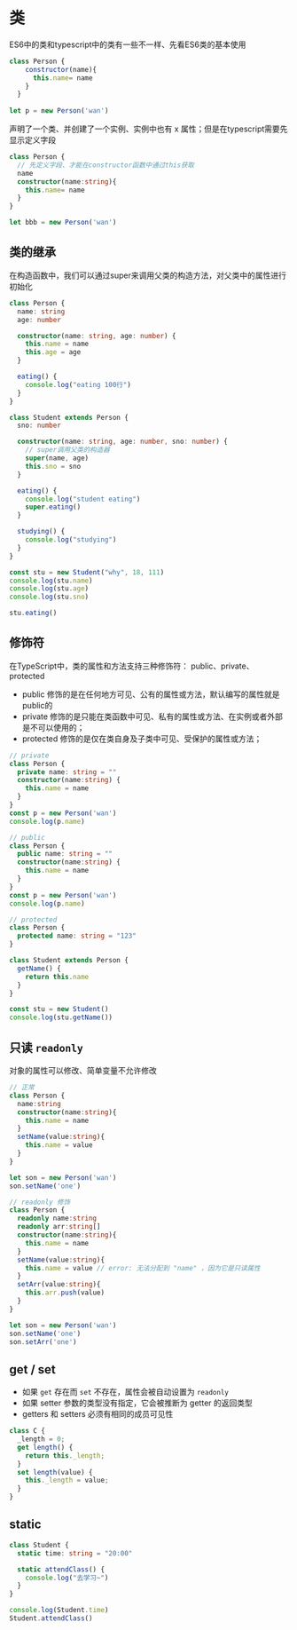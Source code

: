 # 类

ES6中的类和typescript中的类有一些不一样、先看ES6类的基本使用

```js
class Person {
    constructor(name){
      this.name= name
    }
  }
  
let p = new Person('wan')
```



声明了一个类、并创建了一个实例、实例中也有 x 属性；但是在typescript需要先显示定义字段

```ts
class Person {
  // 先定义字段、才能在constructor函数中通过this获取
  name
  constructor(name:string){
    this.name= name
  }
}

let bbb = new Person('wan')
```





## 类的继承

在构造函数中，我们可以通过super来调用父类的构造方法，对父类中的属性进行初始化

```ts
class Person {
  name: string
  age: number

  constructor(name: string, age: number) {
    this.name = name
    this.age = age
  }

  eating() {
    console.log("eating 100行")
  }
}

class Student extends Person {
  sno: number

  constructor(name: string, age: number, sno: number) {
    // super调用父类的构造器
    super(name, age)
    this.sno = sno
  }

  eating() {
    console.log("student eating")
    super.eating()
  }

  studying() {
    console.log("studying")
  }
}

const stu = new Student("why", 18, 111)
console.log(stu.name)
console.log(stu.age)
console.log(stu.sno)

stu.eating()
```





## 修饰符

在TypeScript中，类的属性和方法支持三种修饰符： public、private、protected

- public 修饰的是在任何地方可见、公有的属性或方法，默认编写的属性就是public的
- private 修饰的是只能在类函数中可见、私有的属性或方法、在实例或者外部是不可以使用的；
- protected 修饰的是仅在类自身及子类中可见、受保护的属性或方法；



```ts
// private 
class Person {
  private name: string = ""
  constructor(name:string) {
    this.name = name
  }
}
const p = new Person('wan')
console.log(p.name)

// public 
class Person {
  public name: string = ""
  constructor(name:string) {
    this.name = name
  }
}
const p = new Person('wan')
console.log(p.name)

// protected
class Person {
  protected name: string = "123"
}

class Student extends Person {
  getName() {
    return this.name
  }
}

const stu = new Student()
console.log(stu.getName())
```





## 只读 `readonly`

对象的属性可以修改、简单变量不允许修改

```ts
// 正常
class Person {
  name:string
  constructor(name:string){
    this.name = name
  }
  setName(value:string){
    this.name = value
  } 
}

let son = new Person('wan')
son.setName('one')

// readonly 修饰
class Person {
  readonly name:string
  readonly arr:string[]
  constructor(name:string){
    this.name = name
  }
  setName(value:string){
    this.name = value // error: 无法分配到 "name" ，因为它是只读属性
  }
  setArr(value:string){
    this.arr.push(value)
  } 
}

let son = new Person('wan')
son.setName('one')
son.setArr('one')
```







## get / set

- 如果 `get` 存在而 `set` 不存在，属性会被自动设置为 `readonly`
- 如果 setter 参数的类型没有指定，它会被推断为 getter 的返回类型
- getters 和 setters 必须有相同的成员可见性

```ts
class C {
  _length = 0;
  get length() {
    return this._length;
  }
  set length(value) {
    this._length = value;
  }
}
```





## static

```ts
class Student {
  static time: string = "20:00"

  static attendClass() {
    console.log("去学习~")
  }
}

console.log(Student.time)
Student.attendClass()
```

